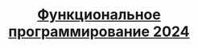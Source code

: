 <h1 align="center"><a href="https://github.com/fp-ctd-itmo/fp-ctd-year-2024-autumn">Функциональное программирование 2024</a></h1>
